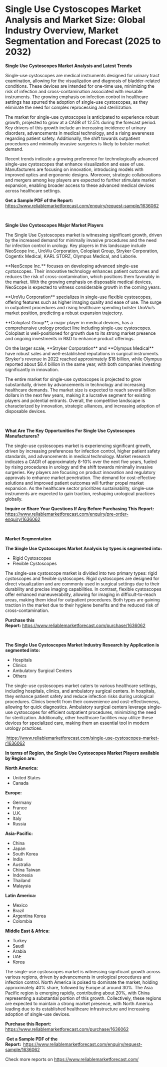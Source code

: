 <p><h1>Single Use Cystoscopes Market Analysis and Market Size: Global Industry Overview, Market Segmentation and Forecast (2025 to 2032)</h1></p><p><strong>Single Use Cystoscopes Market Analysis and Latest Trends</strong></p>
<p><p>Single-use cystoscopes are medical instruments designed for urinary tract examination, allowing for the visualization and diagnosis of bladder-related conditions. These devices are intended for one-time use, minimizing the risk of infection and cross-contamination associated with reusable instruments. The growing emphasis on infection control in healthcare settings has spurred the adoption of single-use cystoscopes, as they eliminate the need for complex reprocessing and sterilization.</p><p>The market for single-use cystoscopes is anticipated to experience robust growth, projected to grow at a CAGR of 12.5% during the forecast period. Key drivers of this growth include an increasing incidence of urinary disorders, advancements in medical technology, and a rising awareness regarding patient safety. Additionally, the shift towards outpatient procedures and minimally invasive surgeries is likely to bolster market demand.</p><p>Recent trends indicate a growing preference for technologically advanced single-use cystoscopes that enhance visualization and ease of use. Manufacturers are focusing on innovation, introducing models with improved optics and ergonomic designs. Moreover, strategic collaborations and mergers among key players are expected to further stimulate market expansion, enabling broader access to these advanced medical devices across healthcare settings.</p></p>
<p><strong>Get a Sample PDF of the Report:&nbsp;</strong> <a href="https://www.reliablemarketforecast.com/enquiry/request-sample/1636062?utm_campaign=2301&utm_medium=2&utm_source=Github&utm_content=ia&utm_term=23032025&utm_id=single-use-cystoscopes">https://www.reliablemarketforecast.com/enquiry/request-sample/1636062</a></p>
<p>&nbsp;</p>
<p><strong>Single Use Cystoscopes Major Market Players</strong></p>
<p><p>The Single Use Cystoscopes market is witnessing significant growth, driven by the increased demand for minimally invasive procedures and the need for infection control in urology. Key players in this landscape include NeoScope Inc., UroViu Corporation, Coloplast Group, Stryker Corporation, Cogentix Medical, KARL STORZ, Olympus Medical, and Laborie.</p><p>**NeoScope Inc.** focuses on developing advanced single-use cystoscopes. Their innovative technology enhances patient outcomes and reduces the risk of cross-contamination, which positions them favorably in the market. With the growing emphasis on disposable medical devices, NeoScope is expected to witness considerable growth in the coming years.</p><p>**UroViu Corporation** specializes in single-use flexible cystoscopes, offering features such as higher imaging quality and ease of use. The surge in outpatient procedures and rising healthcare spending bolster UroViu’s market position, predicting a robust expansion trajectory.</p><p>**Coloplast Group**, a major player in medical devices, has a comprehensive urology product line including single-use cystoscopes. Coloplast is well-positioned for growth due to its strong market presence and ongoing investments in R&D to enhance product offerings.</p><p>On the larger scale, **Stryker Corporation** and **Olympus Medical** have robust sales and well-established reputations in surgical instruments. Stryker's revenue in 2022 reached approximately $18 billion, while Olympus reported about $8.4 billion in the same year, with both companies investing significantly in innovation.</p><p>The entire market for single-use cystoscopes is projected to grow substantially, driven by advancements in technology and increasing healthcare demands. The market size is expected to reach several billion dollars in the next few years, making it a lucrative segment for existing players and potential entrants. Overall, the competitive landscape is characterized by innovation, strategic alliances, and increasing adoption of disposable devices.</p></p>
<p>&nbsp;</p>
<p><strong>What Are The Key Opportunities For Single Use Cystoscopes Manufacturers?</strong></p>
<p><p>The single-use cystoscopes market is experiencing significant growth, driven by increasing preferences for infection control, higher patient safety standards, and advancements in medical technology. Market research indicates a CAGR of approximately 8-10% over the next five years, fueled by rising procedures in urology and the shift towards minimally invasive surgeries. Key players are focusing on product innovation and regulatory approvals to enhance market penetration. The demand for cost-effective solutions and improved patient outcomes will further propel market expansion. As the healthcare sector prioritizes sustainability, single-use instruments are expected to gain traction, reshaping urological practices globally.</p></p>
<p><strong>Inquire or Share Your Questions If Any Before Purchasing This Report:</strong> <a href="https://www.reliablemarketforecast.com/enquiry/pre-order-enquiry/1636062?utm_campaign=2301&utm_medium=2&utm_source=Github&utm_content=ia&utm_term=23032025&utm_id=single-use-cystoscopes">https://www.reliablemarketforecast.com/enquiry/pre-order-enquiry/1636062</a></p>
<p>&nbsp;</p>
<p><strong>Market Segmentation</strong></p>
<p><strong>The Single Use Cystoscopes Market Analysis by types is segmented into:</strong></p>
<p><ul><li>Rigid Cystoscopes</li><li>Flexible Cystoscopes</li></ul></p>
<p><p>The single-use cystoscope market is divided into two primary types: rigid cystoscopes and flexible cystoscopes. Rigid cystoscopes are designed for direct visualization and are commonly used in surgical settings due to their durability and precise imaging capabilities. In contrast, flexible cystoscopes offer enhanced maneuverability, allowing for imaging in difficult-to-reach areas, making them ideal for outpatient procedures. Both types are gaining traction in the market due to their hygiene benefits and the reduced risk of cross-contamination.</p></p>
<p><strong>Purchase this Report:&nbsp;</strong><a href="https://www.reliablemarketforecast.com/purchase/1636062?utm_campaign=2301&utm_medium=2&utm_source=Github&utm_content=ia&utm_term=23032025&utm_id=single-use-cystoscopes">https://www.reliablemarketforecast.com/purchase/1636062</a></p>
<p>&nbsp;</p>
<p><strong>The Single Use Cystoscopes Market Industry Research by Application is segmented into:</strong></p>
<p><ul><li>Hospitals</li><li>Clinics</li><li>Ambulatory Surgical Centers</li><li>Others</li></ul></p>
<p><p>The single-use cystoscopes market caters to various healthcare settings, including hospitals, clinics, and ambulatory surgical centers. In hospitals, they enhance patient safety and reduce infection risks during urological procedures. Clinics benefit from their convenience and cost-effectiveness, allowing for quick diagnostics. Ambulatory surgical centers leverage single-use cystoscopes for efficient outpatient procedures, minimizing the need for sterilization. Additionally, other healthcare facilities may utilize these devices for specialized care, making them an essential tool in modern urology practices.</p></p>
<p><a href="https://www.reliablemarketforecast.com/single-use-cystoscopes-market-r1636062?utm_campaign=2301&utm_medium=2&utm_source=Github&utm_content=ia&utm_term=23032025&utm_id=single-use-cystoscopes">&nbsp;https://www.reliablemarketforecast.com/single-use-cystoscopes-market-r1636062</a></p>
<p><strong>In terms of Region, the Single Use Cystoscopes Market Players available by Region are:</strong></p>
<p>
    <p> <strong> North America: </strong>
        <ul>
            <li>United States</li>
            <li>Canada</li>
        </ul>
        </p> 
    <p> <strong> Europe: </strong>
        <ul>
            <li>Germany</li>
            <li>France</li>
            <li>U.K.</li>
            <li>Italy</li>
            <li>Russia</li>
        </ul>
        </p> 
    <p> <strong> Asia-Pacific: </strong>
        <ul>
            <li>China</li>
            <li>Japan</li>
            <li>South Korea</li>
            <li>India</li>
            <li>Australia</li>
            <li>China Taiwan</li>
            <li>Indonesia</li>
            <li>Thailand</li>
            <li>Malaysia</li>
        </ul>
        </p> 
    <p> <strong> Latin America: </strong>
        <ul>
            <li>Mexico</li>
            <li>Brazil</li>
            <li>Argentina Korea</li>
            <li>Colombia</li>
        </ul>
        </p> 
    <p> <strong> Middle East & Africa: </strong>
        <ul>
            <li>Turkey</li>
            <li>Saudi</li>
            <li>Arabia</li>
            <li>UAE</li>
            <li>Korea</li>
        </ul>
    </p>
    </p>
<p><p>The single-use cystoscopes market is witnessing significant growth across various regions, driven by advancements in urological procedures and infection control. North America is poised to dominate the market, holding approximately 40% share, followed by Europe at around 30%. The Asia Pacific region is emerging rapidly, contributing about 20%, with China representing a substantial portion of this growth. Collectively, these regions are expected to maintain a strong market presence, with North America leading due to its established healthcare infrastructure and increasing adoption of single-use devices.</p></p>
<p><strong>Purchase this Report: </strong><a href="https://www.reliablemarketforecast.com/purchase/1636062?utm_campaign=2301&utm_medium=2&utm_source=Github&utm_content=ia&utm_term=23032025&utm_id=single-use-cystoscopes">https://www.reliablemarketforecast.com/purchase/1636062</a></p>
<p>&nbsp;<strong>Get a Sample PDF of the Report:&nbsp;&nbsp;</strong><a href="https://www.reliablemarketforecast.com/enquiry/request-sample/1636062?utm_campaign=2301&utm_medium=2&utm_source=Github&utm_content=ia&utm_term=23032025&utm_id=single-use-cystoscopes">https://www.reliablemarketforecast.com/enquiry/request-sample/1636062</a></p>
<p><strong></strong></p>
<p>Check more reports on <a href="https://www.reliablemarketforecast.com/?utm_campaign=2301&utm_medium=2&utm_source=Github&utm_content=ia&utm_term=23032025&utm_id=single-use-cystoscopes">https://www.reliablemarketforecast.com/</a></p>